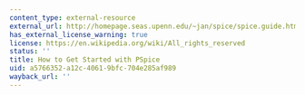 ```yaml
---
content_type: external-resource
external_url: http://homepage.seas.upenn.edu/~jan/spice/spice.guide.html#PSPICE
has_external_license_warning: true
license: https://en.wikipedia.org/wiki/All_rights_reserved
status: ''
title: How to Get Started with PSpice
uid: a5766352-a12c-4061-9bfc-704e285af989
wayback_url: ''
---
```

